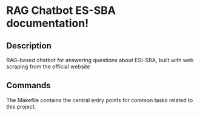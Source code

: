 # RAG Chatbot ES-SBA documentation!

## Description

RAG-based chatbot for answering questions about ESI-SBA, built with web scraping from the official website

## Commands

The Makefile contains the central entry points for common tasks related to this project.

